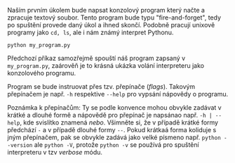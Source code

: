 Naším prvním úkolem bude napsat konzolový program který načte a zpracuje textový soubor. Tento program bude typu "fire-and-forget", tedy po spuštění provede daný úkol a ihned skončí. Podobně pracují unixově programy jako `cd, ls`, ale i nám známý interpret Pythonu. 

    python my_program.py

Předchozí příkaz samozřejmě spouští náš program zapsaný v `my_program.py`, zaárověň je to krásná ukázka volání interpreteru jako konzolového programu. 

Program se bude instruovat přes tzv. přepínače (*flags*). Takovým přepínačem je např. `-h` respektive `--help` pro vypsání nápovědy o programu.

Poznámka k přepínačům: Ty se podle konvence mohou obvykle zadávat v krátké a dlouhé formě a nápovědě pro přepínač je napsánao např. `-h | --help`, kde svislítko znamená *nebo*. Všimněte si, že v případě krátké formy předchází `-` a v případě dlouhé formy `--`. Pokud krátkaá forma koliduje s jným přepínačem, pak se obvykle zadává jako velké písmeno např. `python --version` ale `python -V`, protože `python -v` se používá pro spuštění interpreteru v tzv *verbose* módu.  